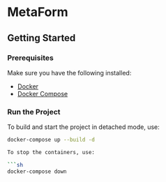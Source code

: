 # MetaForm 

## Getting Started

### Prerequisites

Make sure you have the following installed:

- [Docker](https://docs.docker.com/get-docker/)
- [Docker Compose](https://docs.docker.com/compose/install/)

### Run the Project

To build and start the project in detached mode, use:

```sh
docker-compose up --build -d

To stop the containers, use:

```sh
docker-compose down

